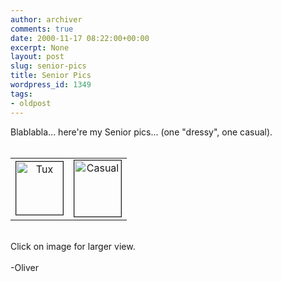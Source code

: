 ```yaml
---
author: archiver
comments: true
date: 2000-11-17 08:22:00+00:00
excerpt: None
layout: post
slug: senior-pics
title: Senior Pics
wordpress_id: 1349
tags:
- oldpost
---
```


Blablabla... here're my Senior pics... (one "dressy", one casual).<br /><br /><table width=100% border=0 align=center><tr><td width=50% align=center valign=center><center><a href=http://www.oliverweb.com/stuff/tux.jpg><img src=http://www.oliverweb.com/newsimages/tuxsmall.jpg width=75 height=85 border=1 alt="Tux"></a></center></td><td width=50% align=center valign=center><center><a href=http://www.oliverweb.com/stuff/oliver2000.jpg><img src=http://www.oliverweb.com/newsimages/oliver2000small.jpg width=75 height=90 border=1 alt="Casual"></a></center></td></tr></table><br />Click on image for larger view.<br /><br />-Oliver